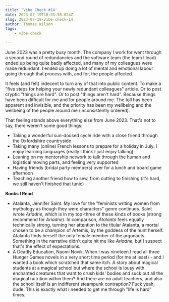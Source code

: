 ```yaml
---
title: 'Vibe Check #14'
date: 2023-07-19T18:33:50.024Z
slug: 2023-07-19-vibe-check-14
author: Thomas Wilson
tags: 
    - vibe-check

---
```

June 2023 was a pretty busy month.  The company I work for went through a second round of redundancies and the software team (the team I lead) ended up being quite badly affected, and many of my colleagues were made redundant.  I ended up doing a lot of mental and emotional labour going through that process with, and for, the people affected.  

It feels (and felt) indecent to turn any of that into public content.  To make a "five steps for helping your newly redundant colleagues" article.  Or to post cryptic "things are hard".  Or to post "things aren't hard".  Because things have been difficult for me and for people around me.  The toll has been apparent and invisible, and the priority has been my wellbeing and the wellbeing  of the people around me (inconsistently ordered).

That feeling stands above everything else from June 2023.  That's not to say, there weren't some good things:

- Taking a wonderful sun-doused cycle ride with a close friend through the Oxfordshire countryside 
- Taking many (online) French lessons to prepare for a holiday in July.  I enjoy learning languages (really I think I just enjoy talking)
- Leaning on my mentorship network to talk through the human and  logistical moving parts, and feeling very supported 
- Having friends (bridal party members) over for a lunch and board game afternoon
- Teaching another friend how to sew, from cutting to finishing (it's hard, we still haven't finished that tunic)

**Books I Read** 

- Atalanta, Jennifer Saint.  My love for the "feminists writing women from mythology as though they were characters" genre continues.  Saint wrote *Ariadne*, which is in my top-three of these kinds of books (strong recommend for *Ariadne*).  In comparison, *Atalanta* feels equally technically strong, turning her attention to the titular Atalanta, a mortal chosen to be a champion of Artemis, by the goddess of the hunt herself.  Atalanta finds herself the only female member of the argonauts.  Something in the narrative didn't quite hit me like *Ariadne*, but I suspect that's the effect of expectations.
- A Deadly Education, Naomi Novik.  When I was nineteen I read all three Hunger Games novels in a very short time period (for me at least) - and I wanted a book which scratched that same itch.  A story about magical students at a magical school but where the school is lousy with enchanted creatures that want to crush kids' bodies and suck out all the magical nutrition within them?  And there are no adult teachers, and also the school itself is an indifferent steampunk contraption?  Fuck yeah, dude.  This is exactly what I needed to get me through "life is hard" times.  
